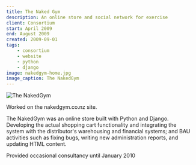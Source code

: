 ```yaml
---
title: The Naked Gym
description: An online store and social network for exercise
client: Consortium
start: April 2009
end: August 2009
created: 2009-09-01
tags:
    - consortium
    - website
    - python
    - django
image: nakedgym-home.jpg
image_caption: The NakedGym
---
```


![The NakedGym](/images/projects/nakedgym-home.jpg)

Worked on the nakedgym.co.nz site.
<!--more-->

The NakedGym was an online store built with Python and Django. Developing the actual
shopping cart functionality and integrating the system with the distributor's
warehousing and financial systems; and BAU activities such as fixing bugs,
writing new administration reports, and updating HTML content.

Provided occasional consultancy until January 2010
